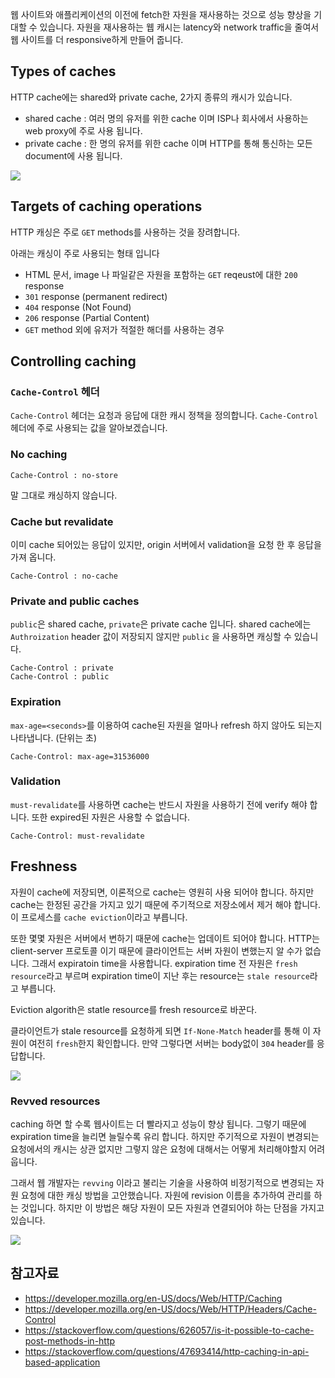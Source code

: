 웹 사이트와 애플리케이션의 이전에 fetch한 자원을 재사용하는 것으로 성능 향상을 기대할 수 있습니다. 자원을 재사용하는 웹 캐시는 latency와 network traffic을 줄여서 웹 사이트를 더 responsive하게 만들어 줍니다.

## Types of caches
HTTP cache에는 shared와 private cache, 2가지 종류의 캐시가 있습니다. 
- shared cache : 여러 명의 유저를 위한 cache 이며 ISP나 회사에서 사용하는 web proxy에 주로 사용 됩니다.
- private cache : 한 명의 유저를 위한 cache 이며 HTTP를 통해 통신하는 모든 document에 사용 됩니다.

![](https://velog.velcdn.com/images/whow1101/post/b81067c7-2598-4907-92d6-2f40cef006b9/image.png)

## Targets of caching operations
HTTP 캐싱은 주로 `GET` methods를 사용하는 것을 장려합니다.

아래는 캐싱이 주로 사용되는 형태 입니다

- HTML 문서, image 나 파일같은 자원을 포함하는 `GET` reqeust에 대한 `200` response
- `301` response (permanent redirect)
- `404` response (Not Found)
- `206` response (Partial Content)
- `GET` method 외에 유저가 적절한 해더를 사용하는 경우

## Controlling caching
### `Cache-Control` 헤더
`Cache-Control` 헤더는 요청과 응답에 대한 캐시 정책을 정의합니다.
`Cache-Control` 헤더에 주로 사용되는 값을 알아보겠습니다. 

### No caching
```
Cache-Control : no-store
```
말 그대로 캐싱하지 않습니다.

### Cache but revalidate
이미 cache 되어있는 응답이 있지만, origin 서버에서 validation을 요청 한 후 응답을 가져 옵니다.
```
Cache-Control : no-cache
```

### Private and public caches
`public`은 shared cache, `private`은 private cache 입니다.
shared cache에는 `Authroization` header 값이 저장되지 않지만 `public` 을 사용하면 캐싱할 수 있습니다.

```
Cache-Control : private
Cache-Control : public
```

### Expiration
`max-age=<seconds>`를 이용하여 cache된 자원을 얼마나 refresh 하지 않아도 되는지 나타냅니다. (단위는 초)
```
Cache-Control: max-age=31536000
```

### Validation
`must-revalidate`를 사용하면 cache는 반드시 자원을 사용하기 전에 verify 해야 합니다. 또한 expired된 자원은 사용할 수 없습니다.

```
Cache-Control: must-revalidate
```

## Freshness
자원이 cache에 저장되면, 이론적으로 cache는 영원히 사용 되어야 합니다. 하지만 cache는 한정된 공간을 가지고 있기 때문에 주기적으로 저장소에서 제거 해야 합니다. 이 프로세스를 `cache eviction`이라고 부릅니다.

또한 몇몇 자원은 서버에서 변하기 때문에 cache는 업데이트 되어야 합니다. HTTP는 client-server 프로토콜 이기 때문에 클라이언트는 서버 자원이 변했는지 알 수가 없습니다. 그래서 expiratoin time을 사용합니다. expiration time 전 자원은 `fresh resource`라고 부르며 expiration time이 지난 후는 resource는 `stale resource`라고 부릅니다.

Eviction algorith은 statle resource를 fresh resource로 바꾼다.

클라이언트가 stale resource를 요청하게 되면 `If-None-Match` header를 통해 이 자원이 여전히 `fresh`한지 확인합니다. 만약 그렇다면 서버는 body없이 `304` header를 응답합니다. 

![](https://velog.velcdn.com/images/whow1101/post/99c39439-8a60-42f3-9490-4d0f6a70b80f/image.png)


### Revved resources

caching 하면 할 수록 웹사이트는 더 빨라지고 성능이 향상 됩니다. 그렇기 때문에 expiration time을 늘리면 늘릴수록 유리 합니다. 하지만 주기적으로 자원이 변경되는 요청에서의 캐시는 상관 없지만 그렇지 않은 요청에 대해서는 어떻게 처리해야할지 어려웁니다.

그래서 웹 개발자는 `revving` 이라고 불리는 기술을 사용하여 비정기적으로 변경되는 자원 요청에 대한 캐싱 방법을 고안했습니다. 자원에 revision 이름을 추가하여 관리를 하는 것입니다. 하지만 이 방법은 해당 자원이 모든 자원과 연결되어야 하는 단점을 가지고 있습니다. 

![](https://velog.velcdn.com/images/whow1101/post/922fb10b-631f-4f57-9ed8-b0740f0470c9/image.png)



## 참고자료
- https://developer.mozilla.org/en-US/docs/Web/HTTP/Caching
- https://developer.mozilla.org/en-US/docs/Web/HTTP/Headers/Cache-Control
- https://stackoverflow.com/questions/626057/is-it-possible-to-cache-post-methods-in-http
- https://stackoverflow.com/questions/47693414/http-caching-in-api-based-application